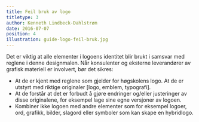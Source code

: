 ```yaml
---
title: Feil bruk av logo
titletype: 3
author: Kenneth Lindbeck-Dahlstrøm
date: 2016-07-07
position: 4
illustration: guide-logo-feil-bruk.jpg
---
```


Det er viktig at alle elementer i logoens identitet blir brukt i samsvar med reglene i denne designmalen. Når konsulenter og eksterne leverandører av grafisk materiell er involvert, bør det sikres:

- At de er kjent med reglene som gjelder for høgskolens logo. At de er utstyrt med riktige originaler [logo, emblem, typografi].
- At de forstår at det er forbudt å gjøre endringer og/eller justeringer av disse originalene, for eksempel lage sine egne versjoner av logoen.
- Kombiner ikke logoen med andre elementer som for eksempel logoer, ord, grafikk, bilder, slagord eller symboler som kan skape en hybridlogo.
